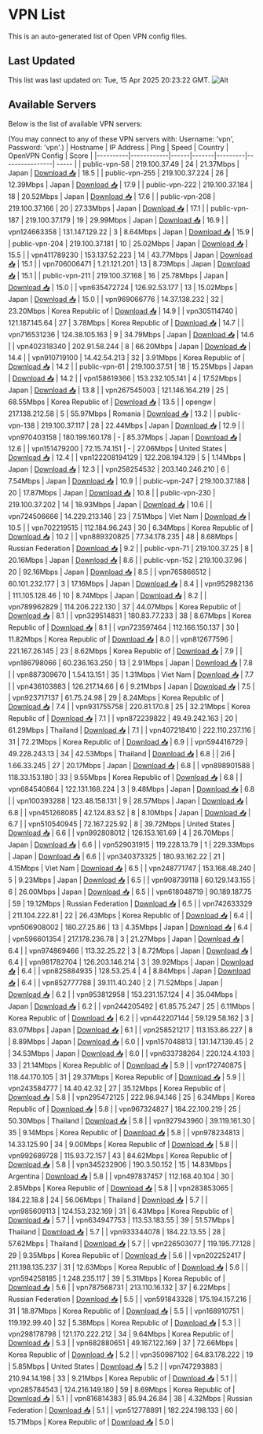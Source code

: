 # VPN List

This is an auto-generated list of Open VPN config files.

## Last Updated

This list was last updated on: Tue, 15 Apr 2025 20:23:22 GMT.
![Alt](https://repobeats.axiom.co/api/embed/186b98318ef1479477931607c1ad7d823f12451f.svg "Repobeats analytics image")

## Available Servers

Below is the list of available VPN servers:

(You may connect to any of these VPN servers with: Username: 'vpn', Password: 'vpn'.)
| Hostname | IP Address | Ping | Speed | Country | OpenVPN Config | Score |
|----------|------------|------|-------|---------|----------------| ----- |
| public-vpn-58 | 219.100.37.49 | 24 | 21.37Mbps | Japan | [Download 📥](./configs/server_0_JP.ovpn) | 18.5 |
| public-vpn-255 | 219.100.37.224 | 26 | 12.39Mbps | Japan | [Download 📥](./configs/server_1_JP.ovpn) | 17.9 |
| public-vpn-222 | 219.100.37.184 | 18 | 20.52Mbps | Japan | [Download 📥](./configs/server_2_JP.ovpn) | 17.6 |
| public-vpn-208 | 219.100.37.166 | 20 | 27.33Mbps | Japan | [Download 📥](./configs/server_3_JP.ovpn) | 17.1 |
| public-vpn-187 | 219.100.37.179 | 19 | 29.99Mbps | Japan | [Download 📥](./configs/server_4_JP.ovpn) | 16.9 |
| vpn124663358 | 131.147.129.22 | 3 | 8.64Mbps | Japan | [Download 📥](./configs/server_5_JP.ovpn) | 15.9 |
| public-vpn-204 | 219.100.37.181 | 10 | 25.02Mbps | Japan | [Download 📥](./configs/server_6_JP.ovpn) | 15.5 |
| vpn411789230 | 153.137.52.223 | 14 | 43.77Mbps | Japan | [Download 📥](./configs/server_7_JP.ovpn) | 15.1 |
| vpn706006471 | 1.21.121.201 | 13 | 8.73Mbps | Japan | [Download 📥](./configs/server_8_JP.ovpn) | 15.1 |
| public-vpn-211 | 219.100.37.168 | 16 | 25.78Mbps | Japan | [Download 📥](./configs/server_9_JP.ovpn) | 15.0 |
| vpn635472724 | 126.92.53.177 | 13 | 15.02Mbps | Japan | [Download 📥](./configs/server_10_JP.ovpn) | 15.0 |
| vpn969066776 | 14.37.138.232 | 32 | 23.20Mbps | Korea Republic of | [Download 📥](./configs/server_11_KR.ovpn) | 14.9 |
| vpn305114740 | 121.187.145.64 | 27 | 3.78Mbps | Korea Republic of | [Download 📥](./configs/server_12_KR.ovpn) | 14.7 |
| vpn716531236 | 124.38.105.163 | 9 | 34.79Mbps | Japan | [Download 📥](./configs/server_13_JP.ovpn) | 14.6 |
| vpn402318340 | 202.91.58.244 | 8 | 66.20Mbps | Japan | [Download 📥](./configs/server_14_JP.ovpn) | 14.4 |
| vpn910719100 | 14.42.54.213 | 32 | 3.91Mbps | Korea Republic of | [Download 📥](./configs/server_15_KR.ovpn) | 14.2 |
| public-vpn-61 | 219.100.37.51 | 18 | 15.25Mbps | Japan | [Download 📥](./configs/server_16_JP.ovpn) | 14.2 |
| vpn158619366 | 153.232.105.141 | 4 | 17.52Mbps | Japan | [Download 📥](./configs/server_17_JP.ovpn) | 13.8 |
| vpn267545003 | 121.146.164.219 | 25 | 68.55Mbps | Korea Republic of | [Download 📥](./configs/server_18_KR.ovpn) | 13.5 |
| opengw | 217.138.212.58 | 5 | 55.97Mbps | Romania | [Download 📥](./configs/server_19_RO.ovpn) | 13.2 |
| public-vpn-138 | 219.100.37.117 | 28 | 22.44Mbps | Japan | [Download 📥](./configs/server_20_JP.ovpn) | 12.9 |
| vpn970403158 | 180.199.160.178 | - | 85.37Mbps | Japan | [Download 📥](./configs/server_21_JP.ovpn) | 12.6 |
| vpn151479200 | 72.15.74.151 | - | 27.06Mbps | United States | [Download 📥](./configs/server_22_US.ovpn) | 12.4 |
| vpn122208194129 | 122.208.194.129 | 5 | 1.14Mbps | Japan | [Download 📥](./configs/server_23_JP.ovpn) | 12.3 |
| vpn258254532 | 203.140.246.210 | 6 | 7.54Mbps | Japan | [Download 📥](./configs/server_24_JP.ovpn) | 10.9 |
| public-vpn-247 | 219.100.37.188 | 20 | 17.87Mbps | Japan | [Download 📥](./configs/server_25_JP.ovpn) | 10.8 |
| public-vpn-230 | 219.100.37.202 | 14 | 18.93Mbps | Japan | [Download 📥](./configs/server_26_JP.ovpn) | 10.6 |
| vpn724506666 | 14.229.213.146 | 23 | 7.51Mbps | Viet Nam | [Download 📥](./configs/server_27_VN.ovpn) | 10.5 |
| vpn702219515 | 112.184.96.243 | 30 | 6.34Mbps | Korea Republic of | [Download 📥](./configs/server_28_KR.ovpn) | 10.2 |
| vpn889320825 | 77.34.178.235 | 48 | 8.68Mbps | Russian Federation | [Download 📥](./configs/server_29_RU.ovpn) | 9.2 |
| public-vpn-71 | 219.100.37.25 | 8 | 20.16Mbps | Japan | [Download 📥](./configs/server_30_JP.ovpn) | 8.6 |
| public-vpn-152 | 219.100.37.96 | 20 | 92.16Mbps | Japan | [Download 📥](./configs/server_31_JP.ovpn) | 8.5 |
| vpn765866512 | 60.101.232.177 | 3 | 17.16Mbps | Japan | [Download 📥](./configs/server_32_JP.ovpn) | 8.4 |
| vpn952982136 | 111.105.128.46 | 10 | 8.74Mbps | Japan | [Download 📥](./configs/server_33_JP.ovpn) | 8.2 |
| vpn789962829 | 114.206.222.130 | 37 | 44.07Mbps | Korea Republic of | [Download 📥](./configs/server_34_KR.ovpn) | 8.1 |
| vpn329514831 | 180.83.77.233 | 38 | 8.67Mbps | Korea Republic of | [Download 📥](./configs/server_35_KR.ovpn) | 8.1 |
| vpn723597464 | 112.166.150.137 | 30 | 11.82Mbps | Korea Republic of | [Download 📥](./configs/server_36_KR.ovpn) | 8.0 |
| vpn812677596 | 221.167.26.145 | 23 | 8.62Mbps | Korea Republic of | [Download 📥](./configs/server_37_KR.ovpn) | 7.9 |
| vpn186798066 | 60.236.163.250 | 13 | 2.91Mbps | Japan | [Download 📥](./configs/server_38_JP.ovpn) | 7.8 |
| vpn887309670 | 1.54.13.151 | 35 | 1.31Mbps | Viet Nam | [Download 📥](./configs/server_39_VN.ovpn) | 7.7 |
| vpn436103883 | 126.217.14.66 | 6 | 9.21Mbps | Japan | [Download 📥](./configs/server_40_JP.ovpn) | 7.5 |
| vpn923717137 | 61.75.24.98 | 29 | 8.24Mbps | Korea Republic of | [Download 📥](./configs/server_41_KR.ovpn) | 7.4 |
| vpn931755758 | 220.81.170.8 | 25 | 32.21Mbps | Korea Republic of | [Download 📥](./configs/server_42_KR.ovpn) | 7.1 |
| vpn872239822 | 49.49.242.163 | 20 | 61.29Mbps | Thailand | [Download 📥](./configs/server_43_TH.ovpn) | 7.1 |
| vpn407218410 | 222.110.237.116 | 31 | 72.21Mbps | Korea Republic of | [Download 📥](./configs/server_44_KR.ovpn) | 6.9 |
| vpn594416729 | 49.228.243.13 | 34 | 42.53Mbps | Thailand | [Download 📥](./configs/server_45_TH.ovpn) | 6.8 |
| 2i6 | 1.66.33.245 | 27 | 20.17Mbps | Japan | [Download 📥](./configs/server_46_JP.ovpn) | 6.8 |
| vpn898901588 | 118.33.153.180 | 33 | 9.55Mbps | Korea Republic of | [Download 📥](./configs/server_47_KR.ovpn) | 6.8 |
| vpn684540864 | 122.131.168.224 | 3 | 9.48Mbps | Japan | [Download 📥](./configs/server_48_JP.ovpn) | 6.8 |
| vpn100393288 | 123.48.158.131 | 9 | 28.57Mbps | Japan | [Download 📥](./configs/server_49_JP.ovpn) | 6.8 |
| vpn451268085 | 42.124.83.52 | 8 | 8.10Mbps | Japan | [Download 📥](./configs/server_50_JP.ovpn) | 6.7 |
| vpn510540945 | 72.167.225.92 | 8 | 39.72Mbps | United States | [Download 📥](./configs/server_51_US.ovpn) | 6.6 |
| vpn992808012 | 126.153.161.69 | 4 | 26.70Mbps | Japan | [Download 📥](./configs/server_52_JP.ovpn) | 6.6 |
| vpn529031915 | 119.228.13.79 | 1 | 229.33Mbps | Japan | [Download 📥](./configs/server_53_JP.ovpn) | 6.6 |
| vpn340373325 | 180.93.162.22 | 21 | 4.15Mbps | Viet Nam | [Download 📥](./configs/server_54_VN.ovpn) | 6.5 |
| vpn248771747 | 153.168.48.240 | 5 | 9.23Mbps | Japan | [Download 📥](./configs/server_55_JP.ovpn) | 6.5 |
| vpn908739118 | 60.129.143.155 | 6 | 26.00Mbps | Japan | [Download 📥](./configs/server_56_JP.ovpn) | 6.5 |
| vpn618048719 | 90.189.187.75 | 59 | 19.12Mbps | Russian Federation | [Download 📥](./configs/server_57_RU.ovpn) | 6.5 |
| vpn742633329 | 211.104.222.81 | 22 | 26.43Mbps | Korea Republic of | [Download 📥](./configs/server_58_KR.ovpn) | 6.4 |
| vpn506908002 | 180.27.25.86 | 13 | 4.35Mbps | Japan | [Download 📥](./configs/server_59_JP.ovpn) | 6.4 |
| vpn596601354 | 217.178.236.78 | 3 | 21.27Mbps | Japan | [Download 📥](./configs/server_60_JP.ovpn) | 6.4 |
| vpn974869466 | 113.32.25.22 | 3 | 8.72Mbps | Japan | [Download 📥](./configs/server_61_JP.ovpn) | 6.4 |
| vpn981782704 | 126.203.146.214 | 3 | 39.92Mbps | Japan | [Download 📥](./configs/server_62_JP.ovpn) | 6.4 |
| vpn825884935 | 128.53.25.4 | 4 | 8.84Mbps | Japan | [Download 📥](./configs/server_63_JP.ovpn) | 6.4 |
| vpn852777788 | 39.111.40.240 | 2 | 71.52Mbps | Japan | [Download 📥](./configs/server_64_JP.ovpn) | 6.2 |
| vpn953812958 | 153.231.157.124 | 4 | 35.04Mbps | Japan | [Download 📥](./configs/server_65_JP.ovpn) | 6.2 |
| vpn244205492 | 61.85.75.247 | 25 | 6.11Mbps | Korea Republic of | [Download 📥](./configs/server_66_KR.ovpn) | 6.2 |
| vpn442207144 | 59.129.58.162 | 3 | 83.07Mbps | Japan | [Download 📥](./configs/server_67_JP.ovpn) | 6.1 |
| vpn258521217 | 113.153.86.227 | 8 | 8.89Mbps | Japan | [Download 📥](./configs/server_68_JP.ovpn) | 6.0 |
| vpn157048813 | 131.147.139.45 | 2 | 34.53Mbps | Japan | [Download 📥](./configs/server_69_JP.ovpn) | 6.0 |
| vpn633738264 | 220.124.4.103 | 33 | 21.14Mbps | Korea Republic of | [Download 📥](./configs/server_70_KR.ovpn) | 5.9 |
| vpn172740875 | 118.44.170.105 | 31 | 29.37Mbps | Korea Republic of | [Download 📥](./configs/server_71_KR.ovpn) | 5.9 |
| vpn243584777 | 14.40.42.32 | 27 | 35.12Mbps | Korea Republic of | [Download 📥](./configs/server_72_KR.ovpn) | 5.8 |
| vpn295472125 | 222.96.94.146 | 25 | 6.34Mbps | Korea Republic of | [Download 📥](./configs/server_73_KR.ovpn) | 5.8 |
| vpn967324827 | 184.22.100.219 | 25 | 50.30Mbps | Thailand | [Download 📥](./configs/server_74_TH.ovpn) | 5.8 |
| vpn927943960 | 39.119.161.30 | 35 | 9.14Mbps | Korea Republic of | [Download 📥](./configs/server_75_KR.ovpn) | 5.8 |
| vpn978234813 | 14.33.125.90 | 34 | 9.00Mbps | Korea Republic of | [Download 📥](./configs/server_76_KR.ovpn) | 5.8 |
| vpn992689728 | 115.93.72.157 | 43 | 84.62Mbps | Korea Republic of | [Download 📥](./configs/server_77_KR.ovpn) | 5.8 |
| vpn345232906 | 190.3.50.152 | 15 | 14.83Mbps | Argentina | [Download 📥](./configs/server_78_AR.ovpn) | 5.8 |
| vpn497837457 | 112.168.40.104 | 30 | 2.85Mbps | Korea Republic of | [Download 📥](./configs/server_79_KR.ovpn) | 5.8 |
| vpn283853065 | 184.22.18.8 | 24 | 56.06Mbps | Thailand | [Download 📥](./configs/server_80_TH.ovpn) | 5.7 |
| vpn985609113 | 124.153.232.169 | 31 | 6.43Mbps | Korea Republic of | [Download 📥](./configs/server_81_KR.ovpn) | 5.7 |
| vpn634947753 | 113.53.183.55 | 39 | 51.57Mbps | Thailand | [Download 📥](./configs/server_82_TH.ovpn) | 5.7 |
| vpn933344078 | 184.22.13.55 | 28 | 57.62Mbps | Thailand | [Download 📥](./configs/server_83_TH.ovpn) | 5.7 |
| vpn226503077 | 119.195.77.128 | 29 | 9.35Mbps | Korea Republic of | [Download 📥](./configs/server_84_KR.ovpn) | 5.6 |
| vpn202252417 | 211.198.135.237 | 31 | 12.63Mbps | Korea Republic of | [Download 📥](./configs/server_85_KR.ovpn) | 5.6 |
| vpn594258185 | 1.248.235.117 | 39 | 5.31Mbps | Korea Republic of | [Download 📥](./configs/server_86_KR.ovpn) | 5.6 |
| vpn787568731 | 213.110.16.132 | 37 | 6.22Mbps | Russian Federation | [Download 📥](./configs/server_87_RU.ovpn) | 5.5 |
| vpn591843328 | 175.194.157.216 | 31 | 18.87Mbps | Korea Republic of | [Download 📥](./configs/server_88_KR.ovpn) | 5.5 |
| vpn168910751 | 119.192.99.40 | 32 | 5.38Mbps | Korea Republic of | [Download 📥](./configs/server_89_KR.ovpn) | 5.3 |
| vpn298178798 | 121.170.222.212 | 34 | 9.64Mbps | Korea Republic of | [Download 📥](./configs/server_90_KR.ovpn) | 5.3 |
| vpn682880651 | 49.167.122.169 | 37 | 72.66Mbps | Korea Republic of | [Download 📥](./configs/server_91_KR.ovpn) | 5.2 |
| vpn350987102 | 64.83.178.222 | 19 | 5.85Mbps | United States | [Download 📥](./configs/server_92_US.ovpn) | 5.2 |
| vpn747293883 | 210.94.14.198 | 33 | 9.21Mbps | Korea Republic of | [Download 📥](./configs/server_93_KR.ovpn) | 5.1 |
| vpn285784543 | 124.216.149.180 | 59 | 8.69Mbps | Korea Republic of | [Download 📥](./configs/server_94_KR.ovpn) | 5.1 |
| vpn816814383 | 85.94.26.84 | 38 | 4.32Mbps | Russian Federation | [Download 📥](./configs/server_95_RU.ovpn) | 5.1 |
| vpn512778891 | 182.224.198.133 | 60 | 15.71Mbps | Korea Republic of | [Download 📥](./configs/server_96_KR.ovpn) | 5.0 |
